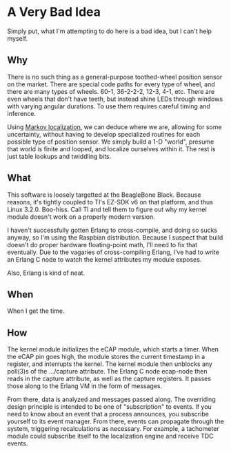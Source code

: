 
A Very Bad Idea
===============

Simply put, what I'm attempting to do here is a bad idea, but I can't help myself.

Why
---

There is no such thing as a general-purpose toothed-wheel position sensor on the market. There are special code paths for every type of wheel, and there are many types of wheels. 60-1, 36-2-2-2, 12-3, 4-1, etc. There are even wheels that don't have teeth, but instead shine LEDs through windows with varying angular durations. To use them requires careful timing and inference.

Using [Markov localization](http://correll.cs.colorado.edu/?p=1319), we can deduce where we are, allowing for some uncertainty, without having to develop specialized routines for each possible type of position sensor. We simply build a 1-D "world", presume that world is finite and looped, and localize ourselves within it. The rest is just table lookups and twiddling bits.

What
----

This software is loosely targetted at the BeagleBone Black. Because reasons, it's tightly coupled to TI's EZ-SDK v6 on that platform, and thus Linux 3.2.0. Boo-hiss. Call TI and tell them to figure out why my kernel module doesn't work on a properly modern version.

I haven't successfully gotten Erlang to cross-compile, and doing so sucks anyway, so I'm using the Raspbian distribution. Because I suspect that build doesn't do proper hardware floating-point math, I'll need to fix that eventually. Due to the vagaries of cross-compiling Erlang, I've had to write an Erlang C node to watch the kernel attributes my module exposes.

Also, Erlang is kind of neat.

When
----

When I get the time.

How
---

The kernel module initializes the eCAP module, which starts a timer. When the eCAP pin goes high, the module stores the current timestamp in a register, and interrupts the kernel. The kernel module then unblocks any poll(3)s of the .../capture attribute. The Erlang C node ecap-node then reads in the capture attribute, as well as the capture registers. It passes those along to the Erlang VM in the form of messages.

From there, data is analyzed and messages passed along. The overriding design principle is intended to be one of "subscription" to events. If you need to know about an event that a process announces, you subscribe yourself to its event manager. From there, events can propagate through the system, triggering recalculations as necessary. For example, a tachometer module could subscribe itself to the localization engine and receive TDC events. 



